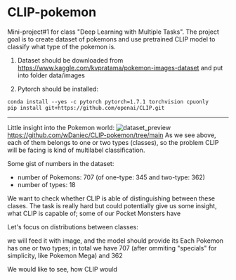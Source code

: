 # CLIP-pokemon
Mini-project#1 for class "Deep Learning with Multiple Tasks". The project goal is to create dataset of pokemons and use pretrained CLIP model to classify what type of the pokemon is. 


1. Dataset should be downloaded from https://www.kaggle.com/kvpratama/pokemon-images-dataset and put into folder
data/images

2. Pytorch should be installed:
```shell
conda install --yes -c pytorch pytorch=1.7.1 torchvision cpuonly
pip install git+https://github.com/openai/CLIP.git
```

---
Little insight into the Pokemon world:
![dataset_preview](https://github.com/wDaniec/CLIP-pokemon/tree/csv/figures_and_metrics/image.jpg?raw=true)
https://github.com/wDaniec/CLIP-pokemon/tree/main
As we see above, each of them belongs to one or two types (classes), so the problem CLIP will be facing is kind of multilabel classification.

Some gist of numbers in the dataset:
- number of Pokemons:  707 (of one-type: 345 and two-type: 362)
- number of types: 18

We want to check whether CLIP is able of distinguishing between these clases.
The task is really hard but could potentially give us some insight, what CLIP is capable of;
some of our Pocket Monsters have  

Let's focus on distributions between classes:




we will feed it with image, and the model should provide its 
Each Pokemon has one or two types; in total we have 707 (after ommiting "specials" for simplicity, like Pokemon Mega)
and 362

We would like to see, how CLIP would 
